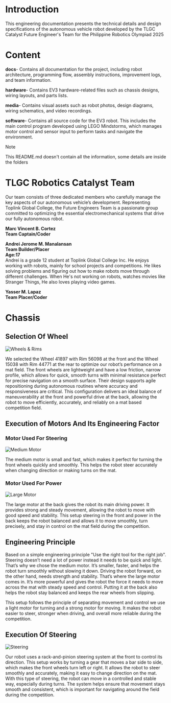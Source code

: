 # Introduction
This engineering documentation presents the technical details and design specifications of the autonomous vehicle robot developed by the TLGC Catalyst Future Engineer's Team for the Philippine Robotics Olympiad 2025

# Content
**docs**- Contains all documentation for the project, including robot architecture, programming flow, assembly instructions, improvement logs, and team information.

**hardware**- Contains EV3 hardware-related files such as chassis designs, wiring layouts, and parts lists.

**media**- Contains visual assets such as robot photos, design diagrams, wiring schematics, and video recordings.

**software**-  Contains all source code for the EV3 robot. This includes the main control program developed using LEGO Mindstorms, which manages motor control and sensor input to perform tasks and navigate the environment.

> [!NOTE]
> This README.md doesn't contain all the information, some details are inside the folders

# TLGC Robotics Catalyst Team
Our team consists of three dedicated members who carefully manage the key aspects of our autonomous vehicle’s development. Representing Toplink Global College, the Future Engineers Team is a passionate group committed to optimizing the essential electromechanical systems that drive our fully autonomous robot.

**Marc Vincent B. Cortez**    
**Team Captain/Coder**

**Andrei Jerome M. Manalansan**                                                                                                                                
**Team Builder/Placer**                    
**Age:17**          
Andrei is a grade 12 student at Toplink Global College Inc. He enjoys working with robots, mainly for school projects and competitions. He likes solving problems and figuring out how to make robots move through different challenges. When He's not working on robots, watches movies like Stranger Things, He also loves playing video games.


**Yasser M. Lapaz**           
**Team Placer/Coder**

# Chassis

## Selection Of Wheel

![Wheels & Rims](https://github.com/user-attachments/assets/5b4b30df-26f0-4f54-bbd8-d0d5175c212c)

We selected the Wheel 41897 with Rim 56098 at the front and the Wheel 15038 with Rim 44771 at the rear to optimize our robot’s performance on a mat field. The front wheels are lightweight and have a low friction, narrow profile, which allows for quick, smooth turns with minimal resistance perfect for precise navigation on a smooth surface. Their design supports agile repositioning during autonomous routines where accuracy and responsiveness are critical. This configuration delivers an ideal balance of maneuverability at the front and powerful drive at the back, allowing the robot to move efficiently, accurately, and reliably on a mat based competition field.

## Execution of Motors And Its Engineering Factor

### Motor Used For Steering
![Medium Motor](https://github.com/user-attachments/assets/dfa347a3-80a1-4128-9860-92bd51b8464b)

The medium motor is small and fast, which makes it perfect for turning the front wheels quickly and smoothly. This helps the robot steer accurately when changing direction or making turns on the mat.

### Motor Used For Power
![Large Motor](https://github.com/user-attachments/assets/74ad7641-d676-41ee-bb67-968e484f1934)

The large motor at the back gives the robot its main driving power. It provides strong and steady movement, allowing the robot to move with good speed and stability. This setup steering in the front and power in the back keeps the robot balanced and allows it to move smoothly, turn precisely, and stay in control on the mat field during the competition.

## Engineering Principle

Based on a simple engineering principle "Use the right tool for the right job". Steering doesn’t need a lot of power instead it needs to be quick and light. That’s why we chose the medium motor. It’s smaller, faster, and helps the robot turn smoothly without slowing it down. Driving the robot forward, on the other hand, needs strength and stability. That’s where the large motor comes in. It’s more powerful and gives the robot the force it needs to move across the mat with steady speed and control. Putting it at the back also helps the robot stay balanced and keeps the rear wheels from slipping.

This setup follows the principle of separating movement and control we use a light motor for turning and a strong motor for moving. It makes the robot easier to steer, stronger when driving, and overall more reliable during the competition.

## Execution Of Steering

![Steering](https://github.com/user-attachments/assets/b5ffc7ad-a860-4c00-b7b5-96ffdd53739f)

Our robot uses a rack-and-pinion steering system at the front to control its direction. This setup works by turning a gear that moves a bar side to side, which makes the front wheels turn left or right. It allows the robot to steer smoothly and accurately, making it easy to change direction on the mat. With this type of steering, the robot can move in a controlled and stable way, especially during turns. The system helps ensure that movement stays smooth and consistent, which is important for navigating around the field during the competition.


